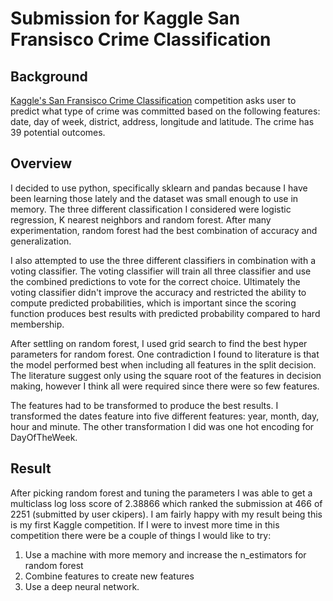 # Submission for Kaggle San Fransisco Crime Classification

## Background

[Kaggle's San Fransisco Crime Classification](https://www.kaggle.com/c/sf-crime) competition asks user to predict what
type of crime was committed based on the following features: date, day of week, district, address, longitude and latitude.
The crime has 39 potential outcomes.

## Overview

I decided to use python, specifically sklearn and pandas because I have been learning those lately and the dataset was
small enough to use in memory. The three different classification I considered were logistic regression, K nearest
neighbors and random forest. After many experimentation, random forest had the best combination of accuracy and
generalization.

I also attempted to use the three different classifiers in combination with a voting classifier. The
voting classifier will train all three classifier and use the combined predictions to vote for the correct choice.
Ultimately the voting classifier didn't improve the accuracy and restricted the ability to compute predicted probabilities,
which is important since the scoring function produces best results with predicted probability compared to hard membership.

After settling on random forest, I used grid search to find the best hyper parameters for random forest. One contradiction
I found to literature is that the model performed best when including all features in the split decision. The literature
suggest only using the square root of the features in decision making, however I think all were required since there
were so few features.

The features had to be transformed to produce the best results. I transformed the dates feature into five different
features: year, month, day, hour and minute. The other transformation I did was one hot encoding for DayOfTheWeek.

## Result

After picking random forest and tuning the parameters I was able to get a multiclass log loss score of 2.38866 which
ranked the submission at 466 of 2251 (submitted by user ckipers). I am fairly happy with my result being this is my first
Kaggle competition. If I were to invest more time in this competition there were be a couple of things I would like to try:

1. Use a machine with more memory and increase the n_estimators for random forest
2. Combine features to create new features
3. Use a deep neural network.